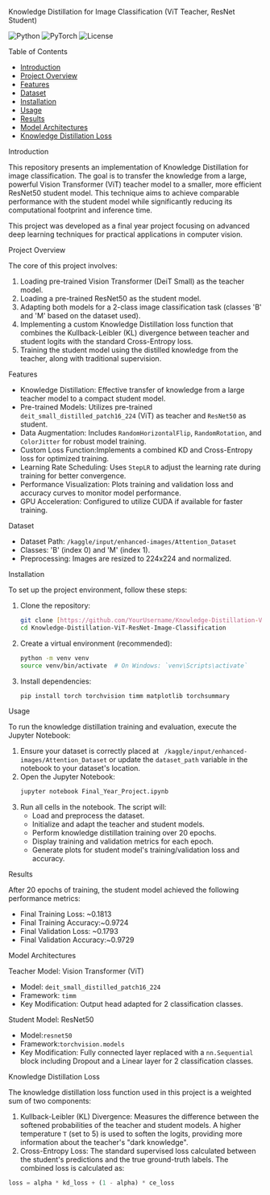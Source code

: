 Knowledge Distillation for Image Classification (ViT Teacher, ResNet Student)

![Python](https://img.shields.io/badge/Python-3.x-blue.svg)
![PyTorch](https://img.shields.io/badge/PyTorch-2.x-red.svg)
![License](https://img.shields.io/badge/License-MIT-green.svg)

Table of Contents
- [Introduction](#introduction)
- [Project Overview](#project-overview)
- [Features](#features)
- [Dataset](#dataset)
- [Installation](#installation)
- [Usage](#usage)
- [Results](#results)
- [Model Architectures](#model-architectures)
- [Knowledge Distillation Loss](#knowledge-distillation-loss)


Introduction

This repository presents an implementation of Knowledge Distillation for image classification. The goal is to transfer the knowledge from a large, powerful Vision Transformer (ViT) teacher model to a smaller, more efficient ResNet50 student model. This technique aims to achieve comparable performance with the student model while significantly reducing its computational footprint and inference time.

This project was developed as a final year project focusing on advanced deep learning techniques for practical applications in computer vision.

 Project Overview

The core of this project involves:
1.  Loading pre-trained Vision Transformer (DeiT Small) as the teacher model.
2.  Loading a pre-trained ResNet50 as the student model.
3.  Adapting both models for a 2-class image classification task (classes 'B' and 'M' based on the dataset used).
4.  Implementing a custom Knowledge Distillation loss function that combines the Kullback-Leibler (KL) divergence between teacher and student logits with the standard Cross-Entropy loss.
5.  Training the student model using the distilled knowledge from the teacher, along with traditional supervision.

 Features

* Knowledge Distillation: Effective transfer of knowledge from a large teacher model to a compact student model.
* Pre-trained Models: Utilizes pre-trained `deit_small_distilled_patch16_224` (ViT) as teacher and `ResNet50` as student.
* Data Augmentation: Includes `RandomHorizontalFlip`, `RandomRotation`, and `ColorJitter` for robust model training.
* Custom Loss Function:Implements a combined KD and Cross-Entropy loss for optimized training.
* Learning Rate Scheduling: Uses `StepLR` to adjust the learning rate during training for better convergence.
* Performance Visualization: Plots training and validation loss and accuracy curves to monitor model performance.
* GPU Acceleration: Configured to utilize CUDA if available for faster training.

Dataset

* Dataset Path: `/kaggle/input/enhanced-images/Attention_Dataset`
* Classes: 'B' (index 0) and 'M' (index 1).
* Preprocessing: Images are resized to 224x224 and normalized.

 Installation

To set up the project environment, follow these steps:

1.  Clone the repository:
    ```bash
    git clone [https://github.com/YourUsername/Knowledge-Distillation-ViT-ResNet-Image-Classification.git](https://github.com/YourUsername/Knowledge-Distillation-ViT-ResNet-Image-Classification.git)
    cd Knowledge-Distillation-ViT-ResNet-Image-Classification
    ```
2.  Create a virtual environment (recommended):
    ```bash
    python -m venv venv
    source venv/bin/activate  # On Windows: `venv\Scripts\activate`
    ```
3.  Install dependencies:
    ```bash
    pip install torch torchvision timm matplotlib torchsummary
    ```

Usage

To run the knowledge distillation training and evaluation, execute the Jupyter Notebook:

1. Ensure your dataset is correctly placed at ` /kaggle/input/enhanced-images/Attention_Dataset` or update the `dataset_path` variable in the notebook to your dataset's location.
2. Open the Jupyter Notebook:
    ```bash
    jupyter notebook Final_Year_Project.ipynb
    ```
3.  Run all cells in the notebook. The script will:
    * Load and preprocess the dataset.
    * Initialize and adapt the teacher and student models.
    * Perform knowledge distillation training over 20 epochs.
    * Display training and validation metrics for each epoch.
    * Generate plots for student model's training/validation loss and accuracy.

Results

After 20 epochs of training, the student model achieved the following performance metrics:

* Final Training Loss: ~0.1813
* Final Training Accuracy:~0.9724
* Final Validation Loss: ~0.1793
* Final Validation Accuracy:~0.9729

Model Architectures

Teacher Model: Vision Transformer (ViT)
* Model: `deit_small_distilled_patch16_224`
* Framework: `timm`
* Key Modification: Output head adapted for 2 classification classes.

Student Model: ResNet50
* Model:`resnet50`
* Framework:`torchvision.models`
* Key Modification: Fully connected layer replaced with a `nn.Sequential` block including Dropout and a Linear layer for 2 classification classes.

Knowledge Distillation Loss

The knowledge distillation loss function used in this project is a weighted sum of two components:

1.  Kullback-Leibler (KL) Divergence: Measures the difference between the softened probabilities of the teacher and student models. A higher temperature `T` (set to 5) is used to soften the logits, providing more information about the teacher's "dark knowledge".
2.  Cross-Entropy Loss: The standard supervised loss calculated between the student's predictions and the true ground-truth labels.
The combined loss is calculated as:
```python
loss = alpha * kd_loss + (1 - alpha) * ce_loss
